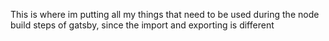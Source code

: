 This is where im putting all my things that need to be used during the node build steps of gatsby, since the import and exporting is different